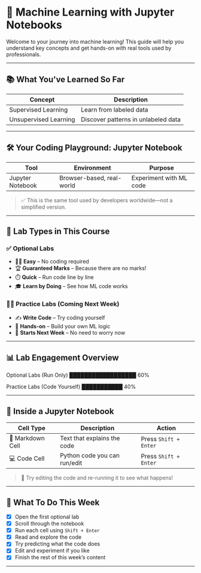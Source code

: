 # 🧠 Machine Learning with Jupyter Notebooks

Welcome to your journey into machine learning! This guide will help you understand key concepts and get hands-on with real tools used by professionals.

---

## 📚 What You've Learned So Far

| Concept              | Description                                |
|----------------------|--------------------------------------------|
| Supervised Learning  | Learn from labeled data                    |
| Unsupervised Learning| Discover patterns in unlabeled data        |

---

## 🛠️ Your Coding Playground: Jupyter Notebook

| Tool               | Environment             | Purpose                        |
|-------------------|-------------------------|--------------------------------|
| Jupyter Notebook  | Browser-based, real-world| Experiment with ML code        |

> ✅ This is the same tool used by developers worldwide—not a simplified version.

---

## 🧪 Lab Types in This Course

### ✅ Optional Labs

- 🧘‍♂️ **Easy** – No coding required  
- 🏆 **Guaranteed Marks** – Because there are no marks!  
- ⏱️ **Quick** – Run code line by line  
- 🎓 **Learn by Doing** – See how ML code works

### 🧑‍💻 Practice Labs (Coming Next Week)

- ✍️ **Write Code** – Try coding yourself  
- 🚀 **Hands-on** – Build your own ML logic  
- 📅 **Starts Next Week** – No need to worry now

---

## 📊 Lab Engagement Overview

Optional Labs (Run Only) ██████████████████ 60%

Practice Labs (Code Yourself) ███████████ 40%


---

## 📝 Inside a Jupyter Notebook

| Cell Type       | Description                     | Action                       |
|-----------------|----------------------------------|------------------------------|
| 📝 Markdown Cell| Text that explains the code      | Press `Shift + Enter`        |
| 💻 Code Cell    | Python code you can run/edit     | Press `Shift + Enter`        |

> 🔄 Try editing the code and re-running it to see what happens!

---

## 🎯 What To Do This Week

- [x] Open the first optional lab  
- [x] Scroll through the notebook  
- [x] Run each cell using `Shift + Enter`  
- [x] Read and explore the code  
- [x] Try predicting what the code does  
- [x] Edit and experiment if you like  
- [x] Finish the rest of this week’s content

---

